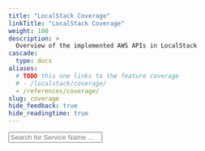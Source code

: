 ```yaml
---
title: "LocalStack Coverage"
linkTitle: "LocalStack Coverage"
weight: 100
description: >
  Overview of the implemented AWS APIs in LocalStack
cascade:
  type: docs
aliases:
  # TODO this one links to the feature coverage 
  # - /localstack/coverage/
  - /references/coverage/
slug: coverage
hide_feedback: true
hide_readingtime: true
---
```

<script>
function searchForServiceNameInLink() {
  var input, filter, div, elements, a, i, txtValue;
  input = document.getElementById('serviceNameCoverageInput');
  filter = input.value.toUpperCase();
  div = document.getElementsByClassName('section-index')[0]
  elements = div.getElementsByClassName('entry');

  // Loop through all list items, and hide those who don't match the search query
  for (i = 0; i < elements.length; i++) {
    textContent = elements[i].innerText;
    if (textContent.toUpperCase().indexOf(filter) > -1) {
      elements[i].style.display = "inline";
    } else {
      elements[i].style.display = "none";
    }
  }
}
</script>

<input autocomplete=off type="text" id="serviceNameCoverageInput" onkeyup="searchForServiceNameInLink()" placeholder="Search for Service Name ...">

<!-- this div is used as a reference point of where to apply custom style to the list of subcontent -->
<div id="coverage-page"></div>